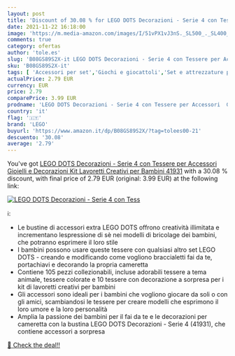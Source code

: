 ```yaml
---
layout: post
title: 'Discount of 30.08 % for LEGO DOTS Decorazioni - Serie 4 con Tess'
date: 2021-11-22 16:18:00
image: 'https://m.media-amazon.com/images/I/51vPX1vJ3nS._SL500_._SL400_.jpg'
comments: true
category: ofertas
author: 'tole.es'
slug: 'B08GS89S2X-it LEGO DOTS Decorazioni - Serie 4 con Tessere per Accessori...'
sku: 'B08GS89S2X-it'
tags: [ 'Accessori per set','Giochi e giocattoli','Set e attrezzature per area giochi','Sport e giochi allaperto','lego', ]
actualPrice: 2.79 EUR
currency: EUR
price: 2.79
comparePrice: 3.99 EUR
prodname: 'LEGO DOTS Decorazioni - Serie 4 con Tessere per Accessori  Gioielli e Decorazioni  Kit Lavoretti Creativi per Bambini  41931'
country: 'it'
flag: '🇮🇹'
brand: 'LEGO'
buyurl: 'https://www.amazon.it/dp/B08GS89S2X/?tag=tolees00-21'
descuento: '30.08'
average: '2.79'
---
```


You've got [LEGO DOTS Decorazioni - Serie 4 con Tessere per Accessori  Gioielli e Decorazioni  Kit Lavoretti Creativi per Bambini  41931](https://www.amazon.it/dp/B08GS89S2X/?tag=tolees00-21) with a  30.08 % discount, with final price of 2.79 EUR (original: 3.99 EUR) at the following link:

[![LEGO DOTS Decorazioni - Serie 4 con Tess](https://m.media-amazon.com/images/I/51vPX1vJ3nS._SL500_._SL400_.jpg)](https://www.amazon.it/dp/B08GS89S2X/?tag=tolees00-21)

ℹ️:

- Le bustine di accessori extra LEGO DOTS offrono creatività illimitata e incrementano lespressione di sè nei modelli di bricolage dei bambini, che potranno esprimere il loro stile
- I bambini possono usare queste tessere con qualsiasi altro set LEGO DOTS - creando e modificando come vogliono braccialetti fai da te, portachiavi e decorando la propria cameretta
- Contiene 105 pezzi collezionabili, incluse adorabili tessere a tema animale, tessere colorate e 10 tessere con decorazione a sorpresa per i kit di lavoretti creativi per bambini
- Gli accessori sono ideali per i bambini che vogliono giocare da soli o con gli amici, scambiandosi le tessere per creare modelli che esprimono il loro umore e la loro personalità
- Amplia la passione dei bambini per il fai da te e le decorazioni per cameretta con la bustina LEGO DOTS Decorazioni - Serie 4 (41931), che contiene accessori a sorpresa

[🛒 Check the deal!!](https://www.amazon.it/dp/B08GS89S2X/?tag=tolees00-21)
